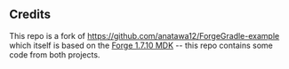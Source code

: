 

## Credits
This repo is a fork of https://github.com/anatawa12/ForgeGradle-example which itself is based on the [Forge 1.7.10 MDK](https://files.minecraftforge.net/net/minecraftforge/forge/index_1.7.10.html) -- this repo contains some code from both projects.
